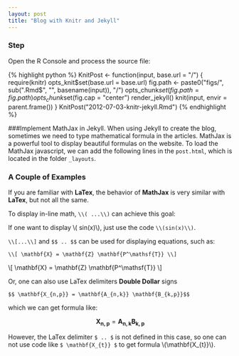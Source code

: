 ```yaml
---
layout: post
title: "Blog with Knitr and Jekyll"
---
```


### Step
Open the R Console and process the source file:

{% highlight python %}
KnitPost <- function(input, base.url = "/") {
  require(knitr)
  opts_knit$set(base.url = base.url)
  fig.path <- paste0("figs/", sub(".Rmd$", "", basename(input)), "/")
  opts_chunk$set(fig.path = fig.path)
  opts_chunk$set(fig.cap = "center")
  render_jekyll()
  knit(input, envir = parent.frame())
}
KnitPost("2012-07-03-knitr-jekyll.Rmd")
{% endhighlight %}


###Implement MathJax in Jekyll.
When using Jekyll to create the blog, sometimes we need to type mathematical formula in the articles. MathJax is a powerful tool to display beautiful formulas on the website. To load the MathJax javascript, we can add the following lines in the `post.html`, which is located in the folder `_layouts`.

### A Couple of Examples
If you are familiar with **LaTex**, the behavior of **MathJax** is very similar with **LaTex**, but not all the same.

To display in-line math, `\\( ...\\)` can achieve this goal:

If one want to display \\( sin(x)\\), just use the code `\\(sin(x)\\)`.

`\\[...\\]` and  `$$ .. $$` can be used for displaying equations, such as:

    \\[ \mathbf{X} = \mathbf{Z} \mathbf{P^\mathsf{T}} \\]

\\[ \mathbf{X} = \mathbf{Z} \mathbf{P^\mathsf{T}} \\]

Or, one can also use LaTex delimiters **Double Dollar** signs

    $$ \mathbf{X_{n,p}} = \mathbf{A_{n,k}} \mathbf{B_{k,p}}$$

which we can get formula like:

$$ \mathbf{X_{n,p}} = \mathbf{A_{n,k}} \mathbf{B_{k,p}}$$

However, the LaTex delimiter `$ .. $` is not defined in this case, so one can not use code like `$ \mathbf{X_{t}} $` to get formula \\(\mathbf{X_{t}}\\).
